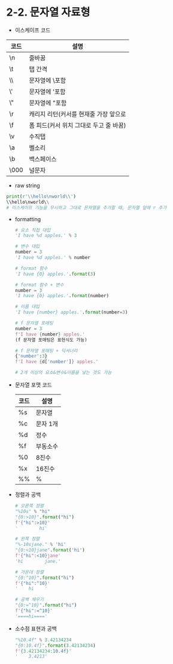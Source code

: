 # 2-2. 문자열 자료형
* 이스케이프 코드

|코드|설명|
|---|---|
|\n|줄바꿈|
|\t|탭 간격|
|\\\\ |문자열에 \포함|
|\\\'|문자열에 '포함|
|\\\"|문자열에 "포함|
|\r|캐리지 리턴(커서를 현재줄 가장 앞으로|
|\f|폼 피드(커서 위치 그대로 두고 줄 바꿈)|
|\v|수직탭|
|\a|벨소리|
|\b|백스페이스|
|\000|널문자|

* raw string
```python
print(r'\\hello\nworld\\')
\\hello\nworld\\
# 이스케이프 기능을 무시하고 그대로 문자열을 추가할 때, 문자열 앞에 r 추가
```
* formatting
    ```python
    # 요소 직접 대입
    'I have %d apples.' % 3

    # 변수 대입
    number = 3
    'I have %d apples.' % number

    # format 함수
    'I have {0} apples.'.format(3)

    # format 함수 + 변수
    number = 3
    'I have {0} apples.'.format(number)

    # 이름 대입
    'I have {number} apples.'.format(number=3)

    # f 문자열 포매팅
    number = 3
    f'I have {number} apples.'
    (f 문자열 포매팅은 표현식도 가능)

    # f 문자열 포매팅 + 딕셔너리
    {'number':3}
    f'I have {d['number']} apples.'

    # 2개 이상의 요소&변수&이름을 넣는 것도 가능
    ```
* 문자열 포맷 코드

    |코드|설명|
    |---|---|
    |%s|문자열|
    |%c|문자 1개|
    |%d|정수|
    |%f|부동소수|
    |%0|8진수|
    |%x|16진수|
    |%%|%|

* 정렬과 공백
    ```python
    # 오른쪽 정렬
    "%10s" % "hi"
    "{0:>10}".format("hi")
    f'{"hi":>10}'
    '        hi'
    
    # 왼쪽 정렬    
    "%-10sjane." % 'hi'
    "{0:<10}jane".format('hi')
    f'{"hi":<10}jane'
    'hi        jane.'
    
    # 가운데 정렬
    "{0:^10}".format("hi")
    f'{"hi":^10}'
    '    hi    '

    # 공백 채우기
    "{0:=^10}".format("hi")
    f'{"hi":=^10}'
    '====hi===='
    ```
* 소수점 표현과 공백
    ```python
    "%10.4f" % 3.42134234 
    "{0:10.4f}".format(3.42134234)
    f'{3.42134234:10.4f}'
    '    3.4213'
    ```
